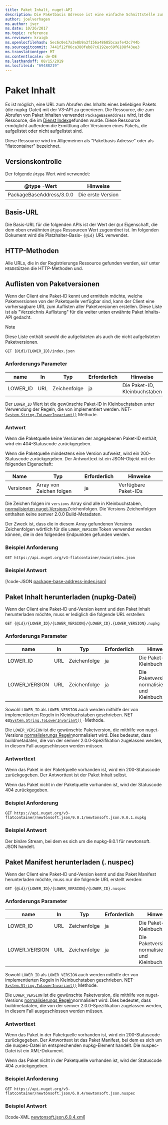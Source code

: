 ```yaml
---
title: Paket Inhalt, nuget-API
description: Die Paketbasis Adresse ist eine einfache Schnittstelle zum Abrufen des Pakets selbst.
author: joelverhagen
ms.author: jver
ms.date: 10/26/2017
ms.topic: reference
ms.reviewer: kraigb
ms.openlocfilehash: 5ec6c0e17a3e8b9a3f156a48685bcaafe42c744b
ms.sourcegitcommit: 7441f12f06ca380feb87c6192ec69f6108f43ee3
ms.translationtype: MT
ms.contentlocale: de-DE
ms.lasthandoff: 08/15/2019
ms.locfileid: "69488219"
---
```

# <a name="package-content"></a>Paket Inhalt

Es ist möglich, eine URL zum Abrufen des Inhalts eines beliebigen Pakets (die nupkg-Datei) mit der V3-API zu generieren. Die Ressource, die zum Abrufen von Paket Inhalten verwendet `PackageBaseAddress` wird, ist die Ressource, die im [Dienst Index](service-index.md)gefunden wurde. Diese Ressource ermöglicht außerdem die Ermittlung aller Versionen eines Pakets, die aufgelistet oder nicht aufgelistet sind.

Diese Ressource wird im Allgemeinen als "Paketbasis Adresse" oder als "flatcontainer" bezeichnet.

## <a name="versioning"></a>Versionskontrolle

Der folgende `@type` Wert wird verwendet:

@type -Wert              | Hinweise
------------------------ | -----
PackageBaseAddress/3.0.0 | Die erste Version

## <a name="base-url"></a>Basis-URL

Die Basis-URL für die folgenden APIs ist der Wert der `@id` Eigenschaft, die dem oben erwähnten `@type` Ressourcen Wert zugeordnet ist. Im folgenden Dokument wird die Platzhalter-Basis- `{@id}` URL verwendet.

## <a name="http-methods"></a>HTTP-Methoden

Alle URLs, die in der Registrierungs Ressource gefunden werden, `GET` unter `HEAD`stützen die HTTP-Methoden und.

## <a name="enumerate-package-versions"></a>Auflisten von Paketversionen

Wenn der Client eine Paket-ID kennt und ermitteln möchte, welche Paketversionen von der Paketquelle verfügbar sind, kann der Client eine vorhersagbare URL zum Auflisten aller Paketversionen erstellen. Diese Liste ist als "Verzeichnis Auflistung" für die weiter unten erwähnte Paket Inhalts-API gedacht.

> [!Note]
> Diese Liste enthält sowohl die aufgelisteten als auch die nicht aufgelisteten Paketversionen.

    GET {@id}/{LOWER_ID}/index.json

### <a name="request-parameters"></a>Anforderungs Parameter

name     | In     | Typ    | Erforderlich | Hinweise
-------- | ------ | ------- | -------- | -----
LOWER_ID | URL    | Zeichenfolge  | ja      | Die Paket-ID, Kleinbuchstaben

Der `LOWER_ID` Wert ist die gewünschte Paket-ID in Kleinbuchstaben unter Verwendung der Regeln, die von implementiert werden. NET- [`System.String.ToLowerInvariant()`](/dotnet/api/system.string.tolowerinvariant?view=netstandard-2.0#System_String_ToLowerInvariant) Methode.

### <a name="response"></a>Antwort

Wenn die Paketquelle keine Versionen der angegebenen Paket-ID enthält, wird ein 404-Statuscode zurückgegeben.

Wenn die Paketquelle mindestens eine Version aufweist, wird ein 200-Statuscode zurückgegeben. Der Antworttext ist ein JSON-Objekt mit der folgenden Eigenschaft:

Name     | Typ             | Erforderlich | Hinweise
-------- | ---------------- | -------- | -----
Versionen | Array von Zeichen folgen | ja      | Verfügbare Paket-IDs

Die Zeichen folgen im `versions` Array sind alle in Kleinbuchstaben, [normalisierten nuget-Versions](../concepts/package-versioning.md#normalized-version-numbers)Zeichenfolgen. Die Versions Zeichenfolgen enthalten keine semver 2.0.0 Build-Metadaten.

Der Zweck ist, dass die in diesem Array gefundenen Versions Zeichenfolgen wörtlich für die `LOWER_VERSION` Token verwendet werden können, die in den folgenden Endpunkten gefunden werden.

### <a name="sample-request"></a>Beispiel Anforderung

    GET https://api.nuget.org/v3-flatcontainer/owin/index.json

### <a name="sample-response"></a>Beispiel Antwort

[!code-JSON [package-base-address-index.json](./_data/package-base-address-index.json)]

## <a name="download-package-content-nupkg"></a>Paket Inhalt herunterladen (nupkg-Datei)

Wenn der Client eine Paket-ID und-Version kennt und den Paket Inhalt herunterladen möchte, muss er lediglich die folgende URL erstellen:

    GET {@id}/{LOWER_ID}/{LOWER_VERSION}/{LOWER_ID}.{LOWER_VERSION}.nupkg

### <a name="request-parameters"></a>Anforderungs Parameter

name          | In     | Typ   | Erforderlich | Hinweise
------------- | ------ | ------ | -------- | -----
LOWER_ID      | URL    | Zeichenfolge | ja      | Die Paket-ID, Kleinbuchstaben
LOWER_VERSION | URL    | Zeichenfolge | ja      | Die Paketversion, normalisierte und Kleinbuchstaben

Sowohl `LOWER_ID` als `LOWER_VERSION` auch werden mithilfe der von implementierten Regeln in Kleinbuchstaben geschrieben. NET es[`System.String.ToLowerInvariant()`](/dotnet/api/system.string.tolowerinvariant?view=netstandard-2.0#System_String_ToLowerInvariant)
-Methode.

Die `LOWER_VERSION` ist die gewünschte Paketversion, die mithilfe von nuget-Versions [normalisierungs Regeln](../concepts/package-versioning.md#normalized-version-numbers)normalisiert wird. Dies bedeutet, dass buildmetadaten, die von der semver 2.0.0-Spezifikation zugelassen werden, in diesem Fall ausgeschlossen werden müssen.

### <a name="response-body"></a>Antworttext

Wenn das Paket in der Paketquelle vorhanden ist, wird ein 200-Statuscode zurückgegeben. Der Antworttext ist der Paket Inhalt selbst.

Wenn das Paket nicht in der Paketquelle vorhanden ist, wird der Statuscode 404 zurückgegeben.

### <a name="sample-request"></a>Beispiel Anforderung

    GET https://api.nuget.org/v3-flatcontainer/newtonsoft.json/9.0.1/newtonsoft.json.9.0.1.nupkg

### <a name="sample-response"></a>Beispiel Antwort

Der binäre Stream, bei dem es sich um die nupkg-9.0.1 für newtonsoft. JSON handelt.

## <a name="download-package-manifest-nuspec"></a>Paket Manifest herunterladen (. nuspec)

Wenn der Client eine Paket-ID und-Version kennt und das Paket Manifest herunterladen möchte, muss nur die folgende URL erstellt werden:

    GET {@id}/{LOWER_ID}/{LOWER_VERSION}/{LOWER_ID}.nuspec

### <a name="request-parameters"></a>Anforderungs Parameter

name          | In     | Typ   | Erforderlich | Hinweise
------------- | ------ | ------ | -------- | -----
LOWER_ID      | URL    | Zeichenfolge | ja      | Die Paket-ID, Kleinbuchstaben
LOWER_VERSION | URL    | Zeichenfolge | ja      | Die Paketversion, normalisierte und Kleinbuchstaben

Sowohl `LOWER_ID` als `LOWER_VERSION` auch werden mithilfe der von implementierten Regeln in Kleinbuchstaben geschrieben. NET- [`System.String.ToLowerInvariant()`](/dotnet/api/system.string.tolowerinvariant?view=netstandard-2.0#System_String_ToLowerInvariant) Methode.

Die `LOWER_VERSION` ist die gewünschte Paketversion, die mithilfe von nuget-Versions [normalisierungs Regeln](../concepts/package-versioning.md#normalized-version-numbers)normalisiert wird. Dies bedeutet, dass buildmetadaten, die von der semver 2.0.0-Spezifikation zugelassen werden, in diesem Fall ausgeschlossen werden müssen.

### <a name="response-body"></a>Antworttext

Wenn das Paket in der Paketquelle vorhanden ist, wird ein 200-Statuscode zurückgegeben. Der Antworttext ist das Paket Manifest, bei dem es sich um die nuspec-Datei im entsprechenden nupkg-Element handelt. Die nuspec-Datei ist ein XML-Dokument.

Wenn das Paket nicht in der Paketquelle vorhanden ist, wird der Statuscode 404 zurückgegeben.

### <a name="sample-request"></a>Beispiel Anforderung

    GET https://api.nuget.org/v3-flatcontainer/newtonsoft.json/6.0.4/newtonsoft.json.nuspec

### <a name="sample-response"></a>Beispiel Antwort

[!code-XML [newtonsoft.json.6.0.4.xml](./_data/newtonsoft.json.6.0.4.xml)]
